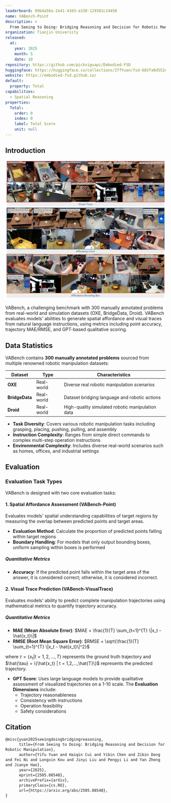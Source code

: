 ```yaml
---
leaderboard: 09b4a56a-2e41-4103-a330-129381c24450
name: VABench-Point
description: >
  From Seeing to Doing: Bridging Reasoning and Decision for Robotic Manipulation
organization: Tianjin University
released:
  at:
    year: 2025
    month: 5
    date: 10
repository: https://github.com/pickxiguapi/Embodied-FSD
huggingface: https://huggingface.co/collections/IffYuan/fsd-683fa0d552e70f302fd04b34
website: https://embodied-fsd.github.io/
default:
  property: Total
capabilities:
  - Spatial Reasoning
properties:
  Total:
    order: 0
    index: 0
    label: Total Score
    unit: null
---
```


## Introduction

![alt text](assets/vabench.jpg)

VABench, a challenging benchmark with 300 manually annotated problems from real-world and simulation datasets (OXE, BridgeData, Droid). VABench evaluates models' abilities to generate spatial affordance and visual traces from natural language instructions, using metrics including point accuracy, trajectory MAE/RMSE, and GPT-based qualitative scoring.

## Data Statistics

VABench contains **300 manually annotated problems** sourced from multiple renowned robotic manipulation datasets:

| Dataset | Type | Characteristics |
|---------|-------------------|------|
| **OXE** | Real-world | Diverse real robotic manipulation scenarios |
| **BridgeData** | Real-world | Dataset bridging language and robotic actions |
| **Droid** | Real-world | High-quality simulated robotic manipulation data |

- **Task Diversity**: Covers various robotic manipulation tasks including grasping, placing, pushing, pulling, and assembly
- **Instruction Complexity**: Ranges from simple direct commands to complex multi-step operation instructions
- **Environmental Complexity**: Includes diverse real-world scenarios such as homes, offices, and industrial settings

## Evaluation

### Evaluation Task Types

VABench is designed with two core evaluation tasks:

#### 1. Spatial Affordance Assessment (VABench-Point)
Evaluates models' spatial understanding capabilities of target regions by measuring the overlap between predicted points and target areas.

- **Evaluation Method**: Calculate the proportion of predicted points falling within target regions
- **Boundary Handling**: For models that only output bounding boxes, uniform sampling within boxes is performed

##### Quantitative Metrics
- **Accuracy**: If the predicted point falls within the target area of the answer, it is considered correct; otherwise, it is considered incorrect.


#### 2. Visual Trace Prediction (VABench-VisualTrace)
Evaluates models' ability to predict complete manipulation trajectories using mathematical metrics to quantify trajectory accuracy.

##### Quantitative Metrics
- **MAE (Mean Absolute Error)**: $MAE = \frac{1}{T} \sum_{t=1}^{T} \|x_t - \hat{x_t}\|$
- **RMSE (Root Mean Square Error)**: $RMSE = \sqrt{\frac{1}{T} \sum_{t=1}^{T} \|x_t - \hat{x_t}\|^2}$

where $\tau = \{x_t | t = 1,2,...,T\}$ represents the ground truth trajectory and $\hat{\tau} = \{\hat{x_t} | t = 1,2,...,\hat{T}\}$ represents the predicted trajectory.

- **GPT Score**: Uses large language models to provide qualitative assessment of visualized trajectories on a 1-10 scale. The **Evaluation Dimensions** include: 
  - Trajectory reasonableness
  - Consistency with instructions
  - Operation feasibility
  - Safety considerations

## Citation

```
@misc{yuan2025seeingdoingbridgingreasoning,
      title={From Seeing to Doing: Bridging Reasoning and Decision for Robotic Manipulation}, 
      author={Yifu Yuan and Haiqin Cui and Yibin Chen and Zibin Dong and Fei Ni and Longxin Kou and Jinyi Liu and Pengyi Li and Yan Zheng and Jianye Hao},
      year={2025},
      eprint={2505.08548},
      archivePrefix={arXiv},
      primaryClass={cs.RO},
      url={https://arxiv.org/abs/2505.08548}, 
}
```
